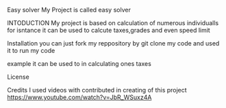 Easy solver
My Project is called easy solver 

INTODUCTION
My project is based on calculation of numerous individualls for isntance it can be used to calcute taxes,grades and even speed limit

Installation
you can just fork my reppository by git clone my code and used it to run my code

example
it can be used to in calculating ones taxes 

License

Credits
I used videos with contributed in creating of this project
https://www.youtube.com/watch?v=JbR_WSuxz4A
